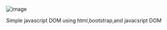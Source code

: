 ![image](https://github.com/aye-nyeinSan/QuoteGenerator/assets/56792505/21280285-5cd9-414d-81ac-69e5147630e7)

Simple javascript DOM
using html,bootstrap,and javacsript DOM
